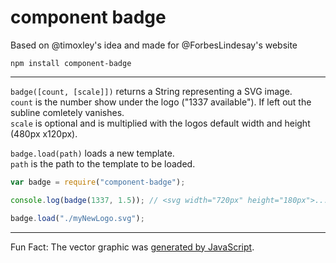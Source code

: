 # component badge

Based on @timoxley's idea and made for @ForbesLindesay's website

`npm install component-badge`

---


`badge([count, [scale]])` returns a String representing a SVG image.  
`count` is the number show under the logo ("1337 available"). If left out the subline comletely vanishes.  
`scale` is optional and is multiplied with the logos default width and height (480px x120px).

`badge.load(path)` loads a new template.  
`path` is the path to the template to be loaded.

```javascript
var badge = require("component-badge");

console.log(badge(1337, 1.5)); // <svg width="720px" height="180px">...

badge.load("./myNewLogo.svg");
```

---

Fun Fact: The vector graphic was [generated by JavaScript](http://jsfiddle.net/silvinci/TDW89/).